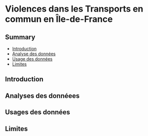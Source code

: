 # Violences dans les Transports en commun en Île-de-France

## Summary
* [Introduction](#introduction)
* [Analyse des données](#analyses-des-données)
* [Usage des données](#usage-des-données)
* [Limites](#limites)



## Introduction

## Analyses des donnéees

## Usages des données

## Limites

